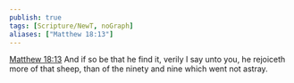 ```yaml
---
publish: true
tags: [Scripture/NewT, noGraph]
aliases: ["Matthew 18:13"]
---
```

[Matthew 18:13](https://churchofjesuschrist.org/study/scriptures/nt/matt/18?lang=eng&id=p13#p13) And if so be that he find it, verily I say unto you, he rejoiceth more of that sheep, than of the ninety and nine which went not astray.
